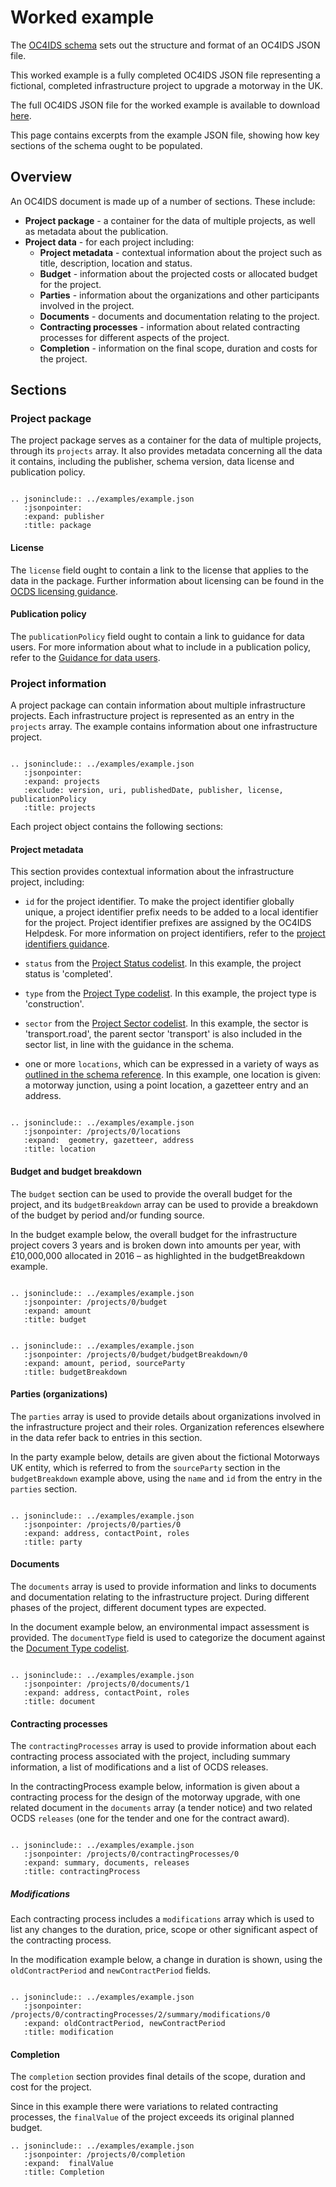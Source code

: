 # Worked example

The [OC4IDS schema](../reference/index.md) sets out the structure and format of an OC4IDS JSON file.

This worked example is a fully completed OC4IDS JSON file representing a fictional, completed infrastructure project to upgrade a motorway in the UK.

The full OC4IDS JSON file for the worked example is available to download [here](../../../../_static/example.json).

This page contains excerpts from the example JSON file, showing how key sections of the schema ought to be populated.

## Overview

An OC4IDS document is made up of a number of sections. These include:

* **Project package** - a container for the data of multiple projects, as well as metadata about the publication.
* **Project data** - for each project including:
  * **Project metadata** - contextual information about the project such as title, description, location and status.
  * **Budget** - information about the projected costs or allocated budget for the project.
  * **Parties** - information about the organizations and other participants involved in the project.
  * **Documents** - documents and documentation relating to the project.
  * **Contracting processes** - information about related contracting processes for different aspects of the project.
  * **Completion** - information on the final scope, duration and costs for the project.

## Sections

### Project package

The project package serves as a container for the data of multiple projects, through its `projects` array. It also provides metadata concerning all the data it contains, including the publisher, schema version, data license and publication policy.

```eval_rst

.. jsoninclude:: ../examples/example.json
   :jsonpointer:
   :expand: publisher
   :title: package

```
#### License

The `license` field ought to contain a link to the license that applies to the data in the package. Further information about licensing can be found in the [OCDS licensing guidance](https://standard.open-contracting.org/latest/en/implementation/licensing/).

#### Publication policy

The `publicationPolicy` field ought to contain a link to guidance for data users. For more information about what to include in a publication policy, refer to the [Guidance for data users](guidance_for_data_users.md).

### Project information

A project package can contain information about multiple infrastructure projects. Each infrastructure project is represented as an entry in the `projects` array. The example contains information about one infrastructure project.

```eval_rst

.. jsoninclude:: ../examples/example.json
   :jsonpointer:
   :expand: projects
   :exclude: version, uri, publishedDate, publisher, license, publicationPolicy
   :title: projects

```

Each project object contains the following sections:

#### Project metadata

This section provides contextual information about the infrastructure project, including:

* `id` for the project identifier. To make the project identifier globally unique, a project identifier prefix needs to be added to a local identifier for the project. Project identifier prefixes are assigned by the OC4IDS Helpdesk. For more information on project identifiers, refer to the [project identifiers guidance](../../../../guidance/identifiers/#globally-unique-project-identifiers).

* `status` from the [Project Status codelist](../../../../reference/codelists/#projectstatus). In this example, the project status is 'completed'.

* `type` from the [Project Type codelist](../../../../reference/codelists/#projecttype). In this example, the project type is 'construction'.

* `sector` from the [Project Sector codelist](../../../../reference/codelists/#projectsector). In this example, the sector is 'transport.road', the parent sector 'transport' is also included in the sector list, in line with the guidance in the schema.

* one or more `locations`, which can be expressed in a variety of ways as [outlined in the schema reference](../../../../reference/schema/#location). In this example, one location is given: a motorway junction, using a point location, a gazetteer entry and an address.

```eval_rst

.. jsoninclude:: ../examples/example.json
   :jsonpointer: /projects/0/locations
   :expand:  geometry, gazetteer, address
   :title: location

```

#### Budget and budget breakdown

The `budget` section can be used to provide the overall budget for the project, and its `budgetBreakdown` array can be used to provide a breakdown of the budget by period and/or funding source.

In the budget example below, the overall budget for the infrastructure project covers 3 years and is broken down into amounts per year, with £10,000,000 allocated in 2016 – as highlighted in the budgetBreakdown example.

  ```eval_rst

  .. jsoninclude:: ../examples/example.json
     :jsonpointer: /projects/0/budget
     :expand: amount
     :title: budget

  ```

  ```eval_rst

  .. jsoninclude:: ../examples/example.json
     :jsonpointer: /projects/0/budget/budgetBreakdown/0
     :expand: amount, period, sourceParty
     :title: budgetBreakdown

  ```

#### Parties (organizations)

The `parties` array is used to provide details about organizations involved in the infrastructure project and their roles. Organization references elsewhere in the data refer back to entries in this section.

In the party example below, details are given about the fictional Motorways UK entity, which is referred to from the `sourceParty` section in the `budgetBreakdown` example above, using the `name` and `id` from the entry in the `parties` section.

```eval_rst

.. jsoninclude:: ../examples/example.json
   :jsonpointer: /projects/0/parties/0
   :expand: address, contactPoint, roles
   :title: party

```

#### Documents

The `documents` array is used to provide information and links to documents and documentation relating to the infrastructure project. During different phases of the project, different document types are expected.

In the document example below, an environmental impact assessment is provided. The `documentType` field is used to categorize the document against the [Document Type codelist](../../../../reference/codelists/#documenttype).

```eval_rst

.. jsoninclude:: ../examples/example.json
   :jsonpointer: /projects/0/documents/1
   :expand: address, contactPoint, roles
   :title: document

```

#### Contracting processes

The `contractingProcesses` array is used to provide information about each contracting process associated with the project, including summary information, a list of modifications and a list of OCDS releases.

In the contractingProcess example below, information is given about a contracting process for the design of the motorway upgrade, with one related document in the `documents` array (a tender notice) and two related OCDS `releases` (one for the tender and one for the contract award).

```eval_rst

.. jsoninclude:: ../examples/example.json
   :jsonpointer: /projects/0/contractingProcesses/0
   :expand: summary, documents, releases
   :title: contractingProcess

```

##### Modifications

Each contracting process includes a `modifications` array which is used to list any changes to the duration, price, scope or other significant aspect of the contracting process.

In the modification example below, a change in duration is shown, using the `oldContractPeriod` and `newContractPeriod` fields.

```eval_rst

.. jsoninclude:: ../examples/example.json
   :jsonpointer: /projects/0/contractingProcesses/2/summary/modifications/0
   :expand: oldContractPeriod, newContractPeriod
   :title: modification

```

#### Completion

The `completion` section provides final details of the scope, duration and cost for the project.

Since in this example there were variations to related contracting processes, the `finalValue` of the project exceeds its original planned budget.

```eval_rst
.. jsoninclude:: ../examples/example.json
   :jsonpointer: /projects/0/completion
   :expand:  finalValue
   :title: Completion

```
